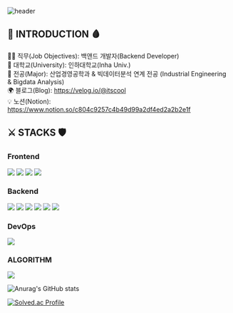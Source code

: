 ![header](https://capsule-render.vercel.app/api?type=rect&color=0:0078bd,100:d4efff&height=200&section=header&text=Hun's%20Profile%20🦊&fontSize=40)

## 🧬 INTRODUCTION 🩸
 🥷🏻 직무(Job Objectives): 백앤드 개발자(Backend Developer)</br>
 🏫 대학교(University): 인하대학교(Inha Univ.)</br>
 📖 전공(Major): 산업경영공학과 & 빅데이터분석 연계 전공 (Industrial Engineering & Bigdata Analysis)</br>
 🌍 블로그(Blog): https://velog.io/@itscool</br>
 💡 노션(Notion): https://www.notion.so/c804c9257c4b49d99a2df4ed2a2b2e1f</br>

## ⚔️ STACKS 🛡


### Frontend
<a href="https://www.typescriptlang.org/" target="_blank"><img src="https://img.shields.io/badge/HTML5-E34F26?style=flat-square&logo=HTML5&logoColor=white"/></a>
<a href="https://www.typescriptlang.org/" target="_blank"><img src="https://img.shields.io/badge/CSS3-1572B6?style=flat-square&logo=CSS3&logoColor=white"/></a>
<a href="https://www.typescriptlang.org/" target="_blank"><img src="https://img.shields.io/badge/JavaScript-F7DF1E?style=flat-square&logo=javascript&logoColor=white"/></a>
<a href="https://www.typescriptlang.org/" target="_blank"><img src="https://img.shields.io/badge/React-61DAFB?style=flat-square&logo=React&logoColor=white"/></a>
### Backend
<a href="https://www.typescriptlang.org/" target="_blank"><img src="https://img.shields.io/badge/TypeScript-3178C6?style=flat-square&logo=typescript&logoColor=white"/></a>
<a href="https://www.typescriptlang.org/" target="_blank"><img src="https://img.shields.io/badge/nodejs-339933?style=flat-square&logo=Node.js&logoColor=white"/></a>
<a href="https://www.typescriptlang.org/" target="_blank"><img src="https://img.shields.io/badge/nestJS-E0234E?style=flat-square&logo=nestJS&logoColor=white"/></a>
<a href="https://www.typescriptlang.org/" target="_blank"><img src="https://img.shields.io/badge/express-000000?style=flat-square&logo=express&logoColor=white"/></a>
<a href="https://www.typescriptlang.org/" target="_blank"><img src="https://img.shields.io/badge/MySQL-4479A1?style=flat-square&logo=mySQL&logoColor=white"/></a>
<a href="https://www.typescriptlang.org/" target="_blank"><img src="https://img.shields.io/badge/MongoDB-47A248?style=flat-square&logo=MongoDB&logoColor=white"/></a>


### DevOps
<a href="https://www.typescriptlang.org/" target="_blank"><img src="https://img.shields.io/badge/Amazon EC2-FF9900?style=flat-square&logo=Amazon EC2&logoColor=white"/></a>

### ALGORITHM
<a href="https://www.typescriptlang.org/" target="_blank"><img src="https://img.shields.io/badge/python-3776AB?style=flat-square&logo=Python&logoColor=white"/></a>







![Anurag's GitHub stats](https://github-readme-stats.vercel.app/api?username=kth5954&show_icons=true&theme=tokyonight)

[![Solved.ac Profile](http://mazassumnida.wtf/api/v2/generate_badge?boj=kth5954)](https://solved.ac/kth5954/)


